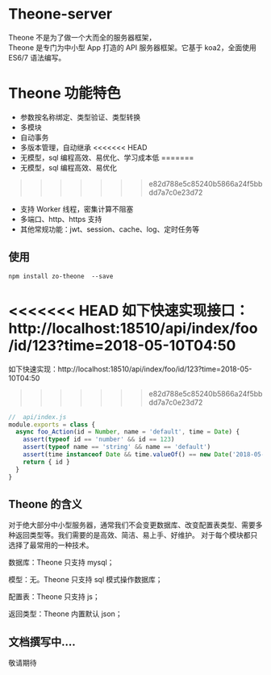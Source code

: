 # Theone-server

Theone 不是为了做一个大而全的服务器框架，  
Theone 是专门为中小型 App 打造的 API 服务器框架。它基于 koa2，全面使用 ES6/7 语法编写。

# Theone 功能特色

- 参数按名称绑定、类型验证、类型转换
- 多模块
- 自动事务
- 多版本管理，自动继承
<<<<<<< HEAD
- 无模型，sql 编程高效、易优化、学习成本低
=======
- 无模型，sql 编程高效、易优化
>>>>>>> e82d788e5c85240b5866a24f5bbdd7a7c0e23d72
- 支持 Worker 线程，密集计算不阻塞
- 多端口、http、https 支持
- 其他常规功能：jwt、session、cache、log、定时任务等

## 使用

```
npm install zo-theone  --save
```

<<<<<<< HEAD
如下快速实现接口：http://localhost:18510/api/index/foo/id/123?time=2018-05-10T04:50
=======
如下快速实现：http://localhost:18510/api/index/foo/id/123?time=2018-05-10T04:50
>>>>>>> e82d788e5c85240b5866a24f5bbdd7a7c0e23d72

```js
//  api/index.js
module.exports = class {
  async foo_Action(id = Number, name = 'default', time = Date) {
    assert(typeof id == 'number' && id == 123)
    assert(typeof name == 'string' && name == 'default')
    assert(time instanceof Date && time.valueOf() == new Date('2018-05-10T04:50').valueOf())
    return { id }
  }
}
```

## Theone 的含义

对于绝大部分中小型服务器，通常我们不会变更数据库、改变配置表类型、需要多种返回类型等。我们需要的是高效、简洁、易上手、好维护。
对于每个模块都只选择了最常用的一种技术。

数据库：Theone 只支持 mysql；

模型：无。Theone 只支持 sql 模式操作数据库；

配置表：Theone 只支持 js；

返回类型：Theone 内置默认 json；

## 文档撰写中....

敬请期待
